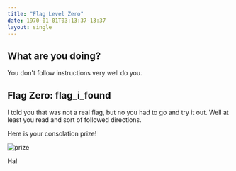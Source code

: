 ```yaml
---
title: "Flag Level Zero"
date: 1970-01-01T03:13:37-13:37
layout: single
---
```


## What are you doing?

You don't follow instructions very well do you.

## Flag Zero: flag_i_found

I told you that was not a real flag, but no you had to go and try it out. Well at least you read and sort of
followed directions.

Here is your consolation prize!

![prize](https://cdn-s3.si.com/s3fs-public/si/dam/assets/13/11/14/131114130100-navy-mascot-bill-the-goat-single-image-cut.jpg)

Ha!
